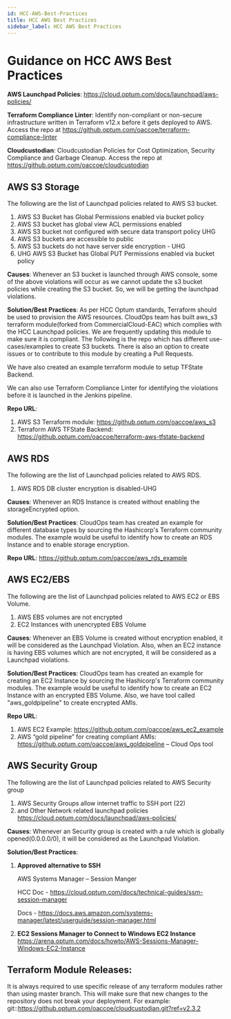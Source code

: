 ```yaml
---
id: HCC-AWS-Best-Practices
title: HCC AWS Best Practices
sidebar_label: HCC AWS Best Practices
---
```

# Guidance on HCC AWS Best Practices

**AWS Launchpad Policies**: https://cloud.optum.com/docs/launchpad/aws-policies/

**Terraform Compliance Linter**: Identify non-compliant or non-secure infrastructure written in Terraform v12.x before it gets deployed to AWS. Access the repo at https://github.optum.com/oaccoe/terraform-compliance-linter

**Cloudcustodian**: Cloudcustodian Policies for Cost Optimization, Security Compliance and Garbage Cleanup. Access the repo at https://github.optum.com/oaccoe/cloudcustodian  

## AWS S3 Storage

The following are the list of Launchpad policies related to AWS S3 bucket.

1. AWS S3 Bucket has Global Permissions enabled via bucket policy
2. AWS S3 bucket has global view ACL permissions enabled
3. AWS S3 bucket not configured with secure data transport policy UHG
4. AWS S3 buckets are accessible to public
5. AWS S3 buckets do not have server side encryption - UHG
6. UHG AWS S3 Bucket has Global PUT Permissions enabled via bucket policy

**Causes**: Whenever an S3 bucket is launched through AWS console, some of the above violations will occur as we cannot update the s3 bucket policies while creating the S3 bucket. So, we will be getting the launchpad violations.

**Solution/Best Practices**: As per HCC Optum standards, Terraform should be used to provision the AWS resources. CloudOps team has built aws_s3 terraform module(forked from CommercialCloud-EAC) which complies with the HCC Launchpad policies. We are frequently updating this module to make sure it is compliant. The following is the repo which has different use-cases/examples to create S3 buckets. There is also an option to create issues or to contribute to this module by creating a Pull Requests.

We have also created an example terraform module to setup TFState Backend.

We can also use Terraform Compliance Linter for identifying the violations before it is launched in the Jenkins pipeline.

**Repo URL**: 
1. AWS S3 Terraform module: https://github.optum.com/oaccoe/aws_s3 
2. Terraform AWS TFState Backend: https://github.optum.com/oaccoe/terraform-aws-tfstate-backend


## AWS RDS

The following are the list of Launchpad policies related to AWS RDS.

1. AWS RDS DB cluster encryption is disabled-UHG

**Causes**: Whenever an RDS Instance is created without enabling the storageEncrypted option. 

**Solution/Best Practices**: CloudOps team has created an example for different database types by sourcing the Hashicorp's Terraform community modules. The example would be useful to identify how to create an RDS Instance and to enable storage encryption.

**Repo URL**: https://github.optum.com/oaccoe/aws_rds_example

## AWS EC2/EBS

The following are the list of Launchpad policies related to AWS EC2 or EBS Volume.

1. AWS EBS volumes are not encrypted
2. EC2 Instances with unencrypted EBS Volume

**Causes**: Whenever an EBS Volume is created without encryption enabled, it will be considered as the Launchpad Violation. Also, when an EC2 instance is having EBS volumes which are not encrypted, it will be considered as a Launchpad violations.

**Solution/Best Practices**: CloudOps team has created an example for creating an EC2 Instance by sourcing the Hashicorp's Terraform community modules. The example would be useful to identify how to create an EC2 Instance with an encrypted EBS Volume. Also, we have tool called "aws_goldpipeline" to create encrypted AMIs.

**Repo URL**: 
1. AWS EC2 Example: https://github.optum.com/oaccoe/aws_ec2_example
2. AWS “gold pipeline” for creating compliant AMIs: https://github.optum.com/oaccoe/aws_goldpipeline – Cloud Ops tool

## AWS Security Group
The following are the list of Launchpad policies related to AWS Security group
1. AWS Security Groups allow internet traffic to SSH port (22)
2. and Other Network related launchpad policies https://cloud.optum.com/docs/launchpad/aws-policies/

**Causes**: Whenever an Security group is created with a rule which is globally opened(0.0.0.0/0), it will be considered as the Launchpad Violation.

**Solution/Best Practices**:

1. **Approved alternative to SSH**

   AWS Systems Manager – Session Manger

   HCC Doc - https://cloud.optum.com/docs/technical-guides/ssm-session-manager

   Docs - https://docs.aws.amazon.com/systems-manager/latest/userguide/session-manager.html 
 
2. **EC2 Sessions Manager to Connect to Windows EC2 Instance**
https://arena.optum.com/docs/howto/AWS-Sessions-Manager-Windows-EC2-Instance

## Terraform Module Releases:
   It is always required to use specific release of any terraform modules rather than using master branch. This       will make sure that new changes to the repository does not break your deployment.
   For example: git::https://github.optum.com/oaccoe/cloudcustodian.git?ref=v2.3.2


